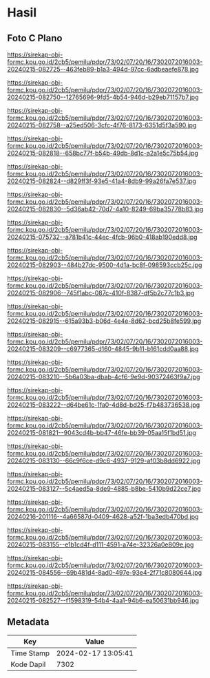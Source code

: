 # Hasil

## Foto C Plano

https://sirekap-obj-formc.kpu.go.id/2cb5/pemilu/pdpr/73/02/07/20/16/7302072016003-20240215-082725--463feb89-b1a3-494d-97cc-6adbeaefe878.jpg

https://sirekap-obj-formc.kpu.go.id/2cb5/pemilu/pdpr/73/02/07/20/16/7302072016003-20240215-082750--12765696-9fd5-4b54-946d-b29eb71157b7.jpg

https://sirekap-obj-formc.kpu.go.id/2cb5/pemilu/pdpr/73/02/07/20/16/7302072016003-20240215-082758--a25ed506-3cfc-4f76-8173-6351d5f3a590.jpg

https://sirekap-obj-formc.kpu.go.id/2cb5/pemilu/pdpr/73/02/07/20/16/7302072016003-20240215-082818--658bc77f-b54b-49db-8d1c-a2a1e5c75b54.jpg

https://sirekap-obj-formc.kpu.go.id/2cb5/pemilu/pdpr/73/02/07/20/16/7302072016003-20240215-082824--d829ff3f-93e5-41a4-8db9-99a26fa7e537.jpg

https://sirekap-obj-formc.kpu.go.id/2cb5/pemilu/pdpr/73/02/07/20/16/7302072016003-20240215-082830--5d36ab42-70d7-4a10-8249-69ba35778b83.jpg

https://sirekap-obj-formc.kpu.go.id/2cb5/pemilu/pdpr/73/02/07/20/16/7302072016003-20240215-075732--a781b41c-44ec-4fcb-96b0-418ab190edd8.jpg

https://sirekap-obj-formc.kpu.go.id/2cb5/pemilu/pdpr/73/02/07/20/16/7302072016003-20240215-082903--484b27dc-9500-4d1a-bc8f-098593ccb25c.jpg

https://sirekap-obj-formc.kpu.go.id/2cb5/pemilu/pdpr/73/02/07/20/16/7302072016003-20240215-082906--745f1abc-087c-410f-8387-df5b2c77c1b3.jpg

https://sirekap-obj-formc.kpu.go.id/2cb5/pemilu/pdpr/73/02/07/20/16/7302072016003-20240215-082915--615a93b3-b06d-4e4e-8d62-bcd25b8fe599.jpg

https://sirekap-obj-formc.kpu.go.id/2cb5/pemilu/pdpr/73/02/07/20/16/7302072016003-20240215-083209--c6977365-d160-4845-9b11-b161cdd0aa88.jpg

https://sirekap-obj-formc.kpu.go.id/2cb5/pemilu/pdpr/73/02/07/20/16/7302072016003-20240215-083210--5b6a03ba-dbab-4cf6-9e9d-90372463f9a7.jpg

https://sirekap-obj-formc.kpu.go.id/2cb5/pemilu/pdpr/73/02/07/20/16/7302072016003-20240215-083222--d64be61c-1fa0-4d8d-bd25-f7b483736538.jpg

https://sirekap-obj-formc.kpu.go.id/2cb5/pemilu/pdpr/73/02/07/20/16/7302072016003-20240215-081821--9043cd4b-bb47-46fe-bb39-05aa15f1bd51.jpg

https://sirekap-obj-formc.kpu.go.id/2cb5/pemilu/pdpr/73/02/07/20/16/7302072016003-20240215-083130--66c9f6ce-d9c6-4937-9129-af03b8dd6922.jpg

https://sirekap-obj-formc.kpu.go.id/2cb5/pemilu/pdpr/73/02/07/20/16/7302072016003-20240215-083127--5c4aed5a-8de9-4885-b8be-5410b9d22ce7.jpg

https://sirekap-obj-formc.kpu.go.id/2cb5/pemilu/pdpr/73/02/07/20/16/7302072016003-20240216-201116--4a66587d-0409-4628-a52f-1ba3edb470bd.jpg

https://sirekap-obj-formc.kpu.go.id/2cb5/pemilu/pdpr/73/02/07/20/16/7302072016003-20240215-083155--e1b1cd4f-d111-4591-a74e-32326a0e809e.jpg

https://sirekap-obj-formc.kpu.go.id/2cb5/pemilu/pdpr/73/02/07/20/16/7302072016003-20240215-084556--69b481d4-8ad0-497e-93e4-2f71c8080644.jpg

https://sirekap-obj-formc.kpu.go.id/2cb5/pemilu/pdpr/73/02/07/20/16/7302072016003-20240215-082527--f1598319-54b4-4aa1-94b6-ea50631bb946.jpg


## Metadata

| Key        | Value               |
| ---------- | ------------------- |
| Time Stamp | 2024-02-17 13:05:41 |
| Kode Dapil | 7302                |



